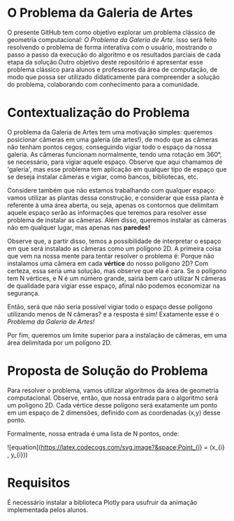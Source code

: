 # O Problema da Galeria de Artes

O presente GitHub tem como objetivo explorar um problema clássico de geometria computacional: *O Problema da Galeria de Arte*. Isso será feito resolvendo o problema de forma interativa com o usuário, mostrando o passo a passo da execução do algoritmo e os resultados parciais de cada etapa da solução.Outro objetivo deste repositório é apresentar esse problema clássico para alunos e professores da área de computação, de modo que possa ser utilizado didaticamente para compreender a solução do problema, colaborando com conhecimento para a comunidade.

# Contextualização do Problema

O problema da Galeria de Artes tem uma motivação simples: queremos posicionar câmeras em uma galeria (de artes!), de modo que
as câmeras não tenham pontos cegos, conseguindo vigiar todo o espaço da nossa galeria. As câmeras funcionam normalmente, tendo
uma rotação em 360°, se necessário, para vigiar aquele espaço. Observe que aqui chamamos de 'galeria', mas esse problema tem 
aplicação em qualquer tipo de espaço que se deseja instalar câmeras e vigiar, como bancos, bibliotecas, etc.

Considere também que não estamos trabalhando com qualquer espaço: vamos utilizar as plantas dessa construção, e considerar que
essa planta é referente à uma área aberta, ou seja, apenas os contornos que delimitam aquele espaço serão as informações que
teremos para resolver esse problema de instalar as câmeras. Além disso, queremos instalar as câmeras não em qualquer lugar, mas
apenas nas **paredes!**

Observe que, a partir disso, temos a possibilidade de interpretar o espaço em que será instalado as câmeras como um polígono 2D.
A primeira coisa que vem na nossa mente para tentar resolver o problema é: Porque não instalamos uma câmera em cada **vértice** do
nosso polígono 2D? Com certeza, essa seria uma solução, mas observe que ela é cara. Se o polígono tem N vértices, e N é um número
grande, sairia bem caro utilizar N câmeras de qualidade para vigiar esse espaço, afinal não podemos economizar na segurança.

Então, será que não seria possível vigiar todo o espaço desse polígono utilizando menos de N câmeras? e a resposta é sim! 
Exatamente esse é o *Problema da Galeria de Artes!*

Por fim, queremos um limite superior para a instalação de câmeras, em uma área delimitada por um polígono 2D.

# Proposta de Solução do Problema

Para resolver o problema, vamos utilizar algoritmos da área de geometria computacional. Observe, então, que nossa entrada para o
algoritmo será um polígono 2D. Cada vértice desse polígono será exatamente um ponto em um espaço de 2 dimensões, definido com as
coordenadas (x,y) desse ponto.

Formalmente, nossa entrada é uma lista de N pontos, onde:

![equation](https://latex.codecogs.com/svg.image?&space;Point_{i} = (x_{i} , y_{i}))

# Requisitos

É necessário instalar a biblioteca Plotly para usufruir da animação implementada pelos alunos.

